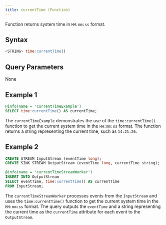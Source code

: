 ```yaml
---
title: currentTime (Function)
---
```


Function returns system time in `HH:mm:ss` format.

## Syntax

```sql
<STRING> time:currentTime()
```

## Query Parameters

None

## Example 1

```sql
@info(name = 'currentTimeExample')
SELECT time:currentTime() AS currentTime;
```

The `currentTimeExample` demonstrates the use of the `time:currentTime()` function to get the current system time in the `HH:mm:ss` format. The function returns a string representing the current time, such as `14:21:26`.

## Example 2

```sql
CREATE STREAM InputStream (eventTime long);
CREATE SINK STREAM OutputStream (eventTime long, currentTime string);

@info(name = 'currentTimeStreamWorker')
INSERT INTO OutputStream
SELECT eventTime, time:currentTime() AS currentTime
FROM InputStream;
```

The `currentTimeStreamWorker` processes events from the `InputStream` and uses the `time:currentTime()` function to get the current system time in the `HH:mm:ss` format. The query outputs the `eventTime` and a string representing the current time as the `currentTime` attribute for each event to the `OutputStream`.

